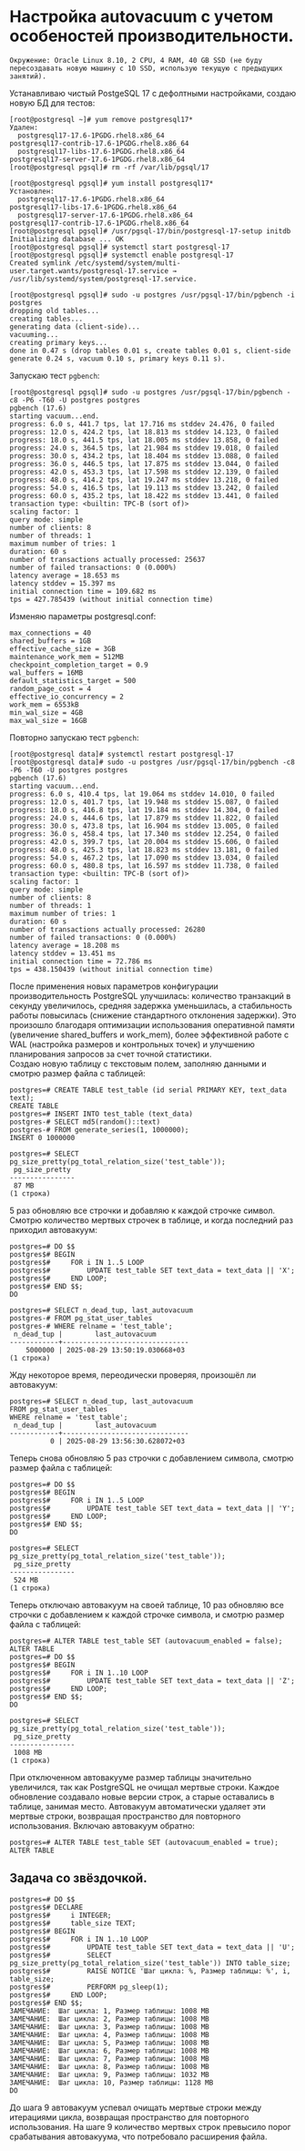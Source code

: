 # Настройка autovacuum с учетом особеностей производительности.
```
Окружение: Oracle Linux 8.10, 2 CPU, 4 RAM, 40 GB SSD (не буду пересоздавать новую машину с 10 SSD, использую текущую с предыдущих занятий).
```
Устанавливаю чистый PostgeSQL 17 с дефолтными настройками, создаю новую БД для тестов:
```
[root@postgresql ~]# yum remove postgresql17*
Удален:
  postgresql17-17.6-1PGDG.rhel8.x86_64                                       postgresql17-contrib-17.6-1PGDG.rhel8.x86_64
  postgresql17-libs-17.6-1PGDG.rhel8.x86_64                                  postgresql17-server-17.6-1PGDG.rhel8.x86_64
[root@postgresql pgsql]# rm -rf /var/lib/pgsql/17

[root@postgresql pgsql]# yum install postgresql17*
Установлен:
  postgresql17-17.6-1PGDG.rhel8.x86_64                                       postgresql17-libs-17.6-1PGDG.rhel8.x86_64
  postgresql17-server-17.6-1PGDG.rhel8.x86_64                                postgresql17-contrib-17.6-1PGDG.rhel8.x86_64
[root@postgresql pgsql]# /usr/pgsql-17/bin/postgresql-17-setup initdb
Initializing database ... OK
[root@postgresql pgsql]# systemctl start postgresql-17
[root@postgresql pgsql]# systemctl enable postgresql-17
Created symlink /etc/systemd/system/multi-user.target.wants/postgresql-17.service → /usr/lib/systemd/system/postgresql-17.service.

[root@postgresql pgsql]# sudo -u postgres /usr/pgsql-17/bin/pgbench -i postgres
dropping old tables...
creating tables...
generating data (client-side)...
vacuuming...
creating primary keys...
done in 0.47 s (drop tables 0.01 s, create tables 0.01 s, client-side generate 0.24 s, vacuum 0.10 s, primary keys 0.11 s).
```
Запускаю тест `pgbench`:
```
[root@postgresql pgsql]# sudo -u postgres /usr/pgsql-17/bin/pgbench -c8 -P6 -T60 -U postgres postgres
pgbench (17.6)
starting vacuum...end.
progress: 6.0 s, 441.7 tps, lat 17.716 ms stddev 24.476, 0 failed
progress: 12.0 s, 424.2 tps, lat 18.813 ms stddev 14.123, 0 failed
progress: 18.0 s, 441.5 tps, lat 18.005 ms stddev 13.858, 0 failed
progress: 24.0 s, 364.5 tps, lat 21.984 ms stddev 19.018, 0 failed
progress: 30.0 s, 434.2 tps, lat 18.404 ms stddev 13.088, 0 failed
progress: 36.0 s, 446.5 tps, lat 17.875 ms stddev 13.044, 0 failed
progress: 42.0 s, 453.3 tps, lat 17.598 ms stddev 12.139, 0 failed
progress: 48.0 s, 414.2 tps, lat 19.247 ms stddev 13.218, 0 failed
progress: 54.0 s, 416.5 tps, lat 19.113 ms stddev 13.242, 0 failed
progress: 60.0 s, 435.2 tps, lat 18.422 ms stddev 13.441, 0 failed
transaction type: <builtin: TPC-B (sort of)>
scaling factor: 1
query mode: simple
number of clients: 8
number of threads: 1
maximum number of tries: 1
duration: 60 s
number of transactions actually processed: 25637
number of failed transactions: 0 (0.000%)
latency average = 18.653 ms
latency stddev = 15.397 ms
initial connection time = 109.682 ms
tps = 427.785439 (without initial connection time)
```
Изменяю параметры postgresql.conf:
```
max_connections = 40
shared_buffers = 1GB
effective_cache_size = 3GB
maintenance_work_mem = 512MB
checkpoint_completion_target = 0.9
wal_buffers = 16MB
default_statistics_target = 500
random_page_cost = 4
effective_io_concurrency = 2
work_mem = 6553kB
min_wal_size = 4GB
max_wal_size = 16GB
```
Повторно запускаю тест `pgbench`:
```
[root@postgresql data]# systemctl restart postgresql-17
[root@postgresql data]# sudo -u postgres /usr/pgsql-17/bin/pgbench -c8 -P6 -T60 -U postgres postgres
pgbench (17.6)
starting vacuum...end.
progress: 6.0 s, 410.4 tps, lat 19.064 ms stddev 14.010, 0 failed
progress: 12.0 s, 401.7 tps, lat 19.948 ms stddev 15.087, 0 failed
progress: 18.0 s, 416.8 tps, lat 19.184 ms stddev 14.304, 0 failed
progress: 24.0 s, 444.6 tps, lat 17.879 ms stddev 11.822, 0 failed
progress: 30.0 s, 473.8 tps, lat 16.904 ms stddev 13.005, 0 failed
progress: 36.0 s, 458.4 tps, lat 17.340 ms stddev 12.254, 0 failed
progress: 42.0 s, 399.7 tps, lat 20.004 ms stddev 15.606, 0 failed
progress: 48.0 s, 425.3 tps, lat 18.823 ms stddev 13.181, 0 failed
progress: 54.0 s, 467.2 tps, lat 17.090 ms stddev 13.034, 0 failed
progress: 60.0 s, 480.8 tps, lat 16.597 ms stddev 11.738, 0 failed
transaction type: <builtin: TPC-B (sort of)>
scaling factor: 1
query mode: simple
number of clients: 8
number of threads: 1
maximum number of tries: 1
duration: 60 s
number of transactions actually processed: 26280
number of failed transactions: 0 (0.000%)
latency average = 18.208 ms
latency stddev = 13.451 ms
initial connection time = 72.786 ms
tps = 438.150439 (without initial connection time)
```
После применения новых параметров конфигурации производительность PostgreSQL улучшилась: количество транзакций в секунду увеличилось, средняя задержка уменьшилась, а стабильность работы повысилась (снижение стандартного отклонения задержки). Это произошло благодаря оптимизации использования оперативной памяти (увеличение shared_buffers и work_mem), более эффективной работе с WAL (настройка размеров и контрольных точек) и улучшению планирования запросов за счет точной статистики.<br/>
Создаю новую таблицу с текстовым полем, заполняю данными и смотрю размер файла с таблицей:
```
postgres=# CREATE TABLE test_table (id serial PRIMARY KEY, text_data text);
CREATE TABLE
postgres=# INSERT INTO test_table (text_data)
postgres-# SELECT md5(random()::text)
postgres-# FROM generate_series(1, 1000000);
INSERT 0 1000000

postgres=# SELECT pg_size_pretty(pg_total_relation_size('test_table'));
 pg_size_pretty
----------------
 87 MB
(1 строка)
```
5 раз обновляю все строчки и добавляю к каждой строчке символ. Смотрю количество мертвых строчек в таблице, и когда последний раз приходил автовакуум:
```
postgres=# DO $$
postgres$# BEGIN
postgres$#     FOR i IN 1..5 LOOP
postgres$#         UPDATE test_table SET text_data = text_data || 'X';
postgres$#     END LOOP;
postgres$# END $$;
DO

postgres=# SELECT n_dead_tup, last_autovacuum
postgres-# FROM pg_stat_user_tables
postgres-# WHERE relname = 'test_table';
 n_dead_tup |        last_autovacuum
------------+-------------------------------
    5000000 | 2025-08-29 13:50:19.030668+03
(1 строка)
```
Жду некоторое время, переодически проверяя, произошёл ли автовакуум:
```
postgres=# SELECT n_dead_tup, last_autovacuum
FROM pg_stat_user_tables
WHERE relname = 'test_table';
 n_dead_tup |        last_autovacuum
------------+-------------------------------
          0 | 2025-08-29 13:56:30.628072+03
```
Теперь снова обновляю 5 раз строчки с добавлением символа, смотрю размер файла с таблицей:
```
postgres=# DO $$
postgres$# BEGIN
postgres$#     FOR i IN 1..5 LOOP
postgres$#         UPDATE test_table SET text_data = text_data || 'Y';
postgres$#     END LOOP;
postgres$# END $$;
DO

postgres=# SELECT pg_size_pretty(pg_total_relation_size('test_table'));
 pg_size_pretty
----------------
 524 MB
(1 строка)
```
Теперь отключаю автовакуум на своей таблице, 10 раз обновляю все строчки с добавлением к каждой строчке символа, и смотрю размер файла с таблицей:
```
postgres=# ALTER TABLE test_table SET (autovacuum_enabled = false);
ALTER TABLE
postgres=# DO $$
postgres$# BEGIN
postgres$#     FOR i IN 1..10 LOOP
postgres$#         UPDATE test_table SET text_data = text_data || 'Z';
postgres$#     END LOOP;
postgres$# END $$;
DO

postgres=# SELECT pg_size_pretty(pg_total_relation_size('test_table'));
 pg_size_pretty
----------------
 1008 MB
(1 строка)
```
При отключенном автовакууме размер таблицы значительно увеличился, так как PostgreSQL не очищал мертвые строки. Каждое обновление создавало новые версии строк, а старые оставались в таблице, занимая место. Автовакуум автоматически удаляет эти мертвые строки, возвращая пространство для повторного использования. Включаю автовакуум обратно:
```
postgres=# ALTER TABLE test_table SET (autovacuum_enabled = true);
ALTER TABLE
```
## Задача со звёздочкой.
```
postgres=# DO $$
postgres$# DECLARE
postgres$#     i INTEGER;
postgres$#     table_size TEXT;
postgres$# BEGIN
postgres$#     FOR i IN 1..10 LOOP
postgres$#         UPDATE test_table SET text_data = text_data || 'U';
postgres$#         SELECT pg_size_pretty(pg_total_relation_size('test_table')) INTO table_size;
postgres$#         RAISE NOTICE 'Шаг цикла: %, Размер таблицы: %', i, table_size;
postgres$#         PERFORM pg_sleep(1);
postgres$#     END LOOP;
postgres$# END $$;
ЗАМЕЧАНИЕ:  Шаг цикла: 1, Размер таблицы: 1008 MB
ЗАМЕЧАНИЕ:  Шаг цикла: 2, Размер таблицы: 1008 MB
ЗАМЕЧАНИЕ:  Шаг цикла: 3, Размер таблицы: 1008 MB
ЗАМЕЧАНИЕ:  Шаг цикла: 4, Размер таблицы: 1008 MB
ЗАМЕЧАНИЕ:  Шаг цикла: 5, Размер таблицы: 1008 MB
ЗАМЕЧАНИЕ:  Шаг цикла: 6, Размер таблицы: 1008 MB
ЗАМЕЧАНИЕ:  Шаг цикла: 7, Размер таблицы: 1008 MB
ЗАМЕЧАНИЕ:  Шаг цикла: 8, Размер таблицы: 1008 MB
ЗАМЕЧАНИЕ:  Шаг цикла: 9, Размер таблицы: 1032 MB
ЗАМЕЧАНИЕ:  Шаг цикла: 10, Размер таблицы: 1128 MB
DO
```
До шага 9 автовакуум успевал очищать мертвые строки между итерациями цикла, возвращая пространство для повторного использования. На шаге 9 количество мертвых строк превысило порог срабатывания автовакуума, что потребовало расширения файла.
